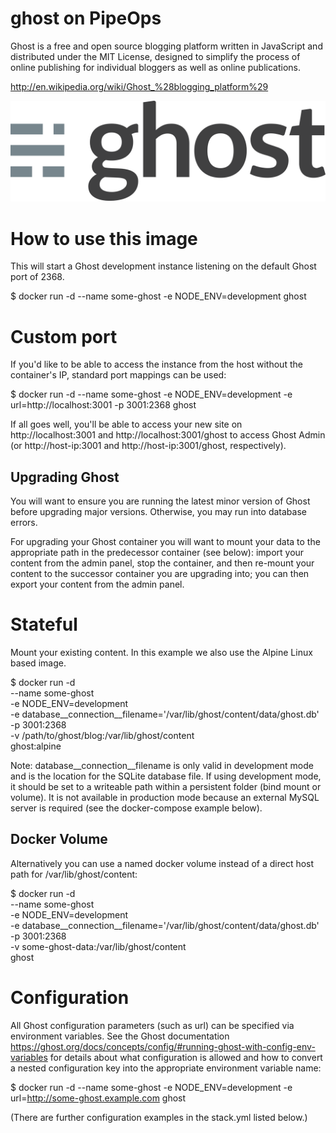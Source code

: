 # ghost on PipeOps


Ghost is a free and open source blogging platform written in JavaScript and distributed under the MIT License, designed to simplify the process of online publishing for individual bloggers as well as online publications.


http://en.wikipedia.org/wiki/Ghost_%28blogging_platform%29



![](https://raw.githubusercontent.com/docker-library/docs/c5b6d94dc8f0557925ab37ca43141c0efc5cc363/ghost/logo.png)


# How to use this image

This will start a Ghost development instance listening on the default Ghost port of 2368.

   $ docker run -d --name some-ghost -e NODE_ENV=development ghost

# Custom port

If you'd like to be able to access the instance from the host without the container's IP, standard port mappings can be used:

   $ docker run -d --name some-ghost -e NODE_ENV=development -e url=http://localhost:3001 -p 3001:2368 ghost

If all goes well, you'll be able to access your new site on http://localhost:3001 and http://localhost:3001/ghost to access Ghost Admin (or http://host-ip:3001 and http://host-ip:3001/ghost, respectively).


## Upgrading Ghost

You will want to ensure you are running the latest minor version of Ghost before upgrading major versions. Otherwise, you may run into database errors.

For upgrading your Ghost container you will want to mount your data to the appropriate path in the predecessor container (see below): import your content from the admin panel, stop the container, and then re-mount your content to the successor container you are upgrading into; you can then export your content from the admin panel.


# Stateful

Mount your existing content. In this example we also use the Alpine Linux based image.

$ docker run -d \
	--name some-ghost \
	-e NODE_ENV=development \
	-e database__connection__filename='/var/lib/ghost/content/data/ghost.db' \
	-p 3001:2368 \
	-v /path/to/ghost/blog:/var/lib/ghost/content \
	ghost:alpine

Note: database__connection__filename is only valid in development mode and is the location for the SQLite database file. If using development mode, it should be set to a writeable path within a persistent folder (bind mount or volume). It is not available in production mode because an external MySQL server is required (see the docker-compose example below).


## Docker Volume

Alternatively you can use a named docker volume instead of a direct host path for /var/lib/ghost/content:

$ docker run -d \
	--name some-ghost \
	-e NODE_ENV=development \
	-e database__connection__filename='/var/lib/ghost/content/data/ghost.db' \
	-p 3001:2368 \
	-v some-ghost-data:/var/lib/ghost/content \
	ghost


# Configuration

All Ghost configuration parameters (such as url) can be specified via environment variables. See the Ghost documentation https://ghost.org/docs/concepts/config/#running-ghost-with-config-env-variables for details about what configuration is allowed and how to convert a nested configuration key into the appropriate environment variable name:

  $ docker run -d --name some-ghost -e NODE_ENV=development -e url=http://some-ghost.example.com ghost

(There are further configuration examples in the stack.yml listed below.)